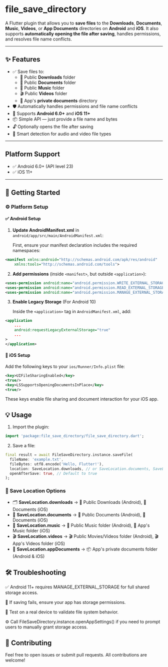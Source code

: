 # file_save_directory

A Flutter plugin that allows you to **save files** to the **Downloads**, **Documents**, **Music**, **Videos**, or **App Documents** directories on **Android** and **iOS**. It also supports **automatically opening the file after saving**, handles permissions, and resolves file name conflicts.

---

## ✨ Features

- ✅ Save files to:
  - 📂 Public **Downloads** folder
  - 📄 Public **Documents** folder
  - 🎵 Public **Music** folder
  - 🎬 Public **Videos** folder
  - 📁 App's **private documents** directory
- 🛡️ Automatically handles permissions and file name conflicts
- 📱 Supports **Android 6.0+** and **iOS 11+**
- 📦 Simple API — just provide a file name and bytes
- 🔓 Optionally opens the file after saving
- 🎵 Smart detection for audio and video file types

---

## Platform Support

- ✅ Android 6.0+ (API level 23)
- ✅ iOS 11+

---

## 🚀 Getting Started

### ⚙️ Platform Setup

#### ✅ Android Setup

1. **Update AndroidManifest.xml** in `android/app/src/main/AndroidManifest.xml`:

   First, ensure your manifest declaration includes the required namespaces:

```xml
<manifest xmlns:android="http://schemas.android.com/apk/res/android"
    xmlns:tools="http://schemas.android.com/tools">
```

2. **Add permissions** (inside `<manifest>`, but outside `<application>`):

```xml
<uses-permission android:name="android.permission.WRITE_EXTERNAL_STORAGE" />
<uses-permission android:name="android.permission.READ_EXTERNAL_STORAGE" />
<uses-permission android:name="android.permission.MANAGE_EXTERNAL_STORAGE" tools:ignore="ScopedStorage" />
```

3. **Enable Legacy Storage** (For Android 10)

   Inside the `<application>` tag in `AndroidManifest.xml`, add:

```xml
<application
    ...
    android:requestLegacyExternalStorage="true"
    ...
>
</application>
```

#### 🍎 iOS Setup

Add the following keys to your `ios/Runner/Info.plist` file:

```xml
<key>UIFileSharingEnabled</key>
<true/>
<key>LSSupportsOpeningDocumentsInPlace</key>
<true/>
```

These keys enable file sharing and document interaction for your iOS app.

## 💡 Usage

1. Import the plugin:

```dart
import 'package:file_save_directory/file_save_directory.dart';
```

2. Save a file:

```dart
final result = await FileSaveDirectory.instance.saveFile(
  fileName: 'example.txt',
  fileBytes: utf8.encode('Hello, Flutter!'),
  location: SaveLocation.downloads, // or SaveLocation.documents, SaveLocation.music, SaveLocation.videos, SaveLocation.appDocuments
  openAfterSave: true, // Default to true
);
```

### 📍 Save Location Options

- 🗂️ **SaveLocation.downloads** → 📂 Public Downloads (Android), 📄 Documents (iOS)
- 📄 **SaveLocation.documents** → 📁 Public Documents (Android), 📄 Documents (iOS)
- 🎵 **SaveLocation.music** → 🎵 Public Music folder (Android), 🎵 App's Music folder (iOS)
- 🎬 **SaveLocation.videos** → 🎬 Public Movies/Videos folder (Android), 🎬 App's Videos folder (iOS)
- 📁 **SaveLocation.appDocuments** → 📦 App's private documents folder (Android & iOS)

## 🛠 Troubleshooting

✅ Android 11+ requires MANAGE_EXTERNAL_STORAGE for full shared storage access.

📁 If saving fails, ensure your app has storage permissions.

📱 Test on a real device to validate file system behavior.

⚙️ Call FileSaveDirectory.instance.openAppSettings() if you need to prompt users to manually grant storage access.

## 🤝 Contributing

Feel free to open issues or submit pull requests. All contributions are welcome!
